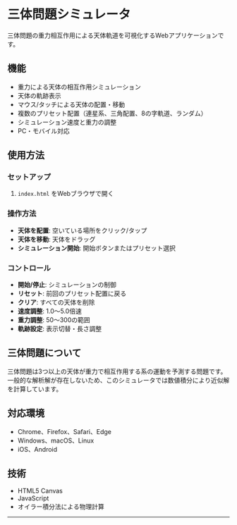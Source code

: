 # 三体問題シミュレータ

三体問題の重力相互作用による天体軌道を可視化するWebアプリケーションです。

## 機能

- 重力による天体の相互作用シミュレーション
- 天体の軌跡表示
- マウス/タッチによる天体の配置・移動
- 複数のプリセット配置（連星系、三角配置、8の字軌道、ランダム）
- シミュレーション速度と重力の調整
- PC・モバイル対応

## 使用方法

### セットアップ
1. `index.html` をWebブラウザで開く

### 操作方法
- **天体を配置**: 空いている場所をクリック/タップ
- **天体を移動**: 天体をドラッグ
- **シミュレーション開始**: 開始ボタンまたはプリセット選択

### コントロール
- **開始/停止**: シミュレーションの制御
- **リセット**: 前回のプリセット配置に戻る
- **クリア**: すべての天体を削除
- **速度調整**: 1.0〜5.0倍速
- **重力調整**: 50〜300の範囲
- **軌跡設定**: 表示切替・長さ調整

## 三体問題について

三体問題は3つ以上の天体が重力で相互作用する系の運動を予測する問題です。一般的な解析解が存在しないため、このシミュレータでは数値積分により近似解を計算しています。

## 対応環境

- Chrome、Firefox、Safari、Edge
- Windows、macOS、Linux
- iOS、Android

## 技術

- HTML5 Canvas
- JavaScript
- オイラー積分法による物理計算

---